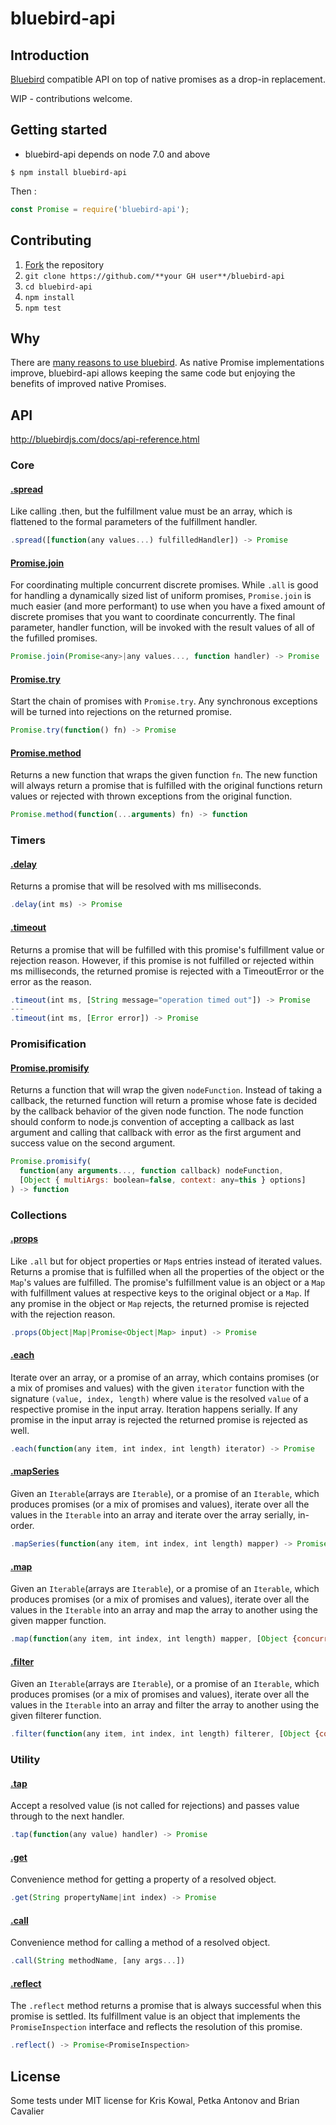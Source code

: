 # bluebird-api

## Introduction
[Bluebird](https://github.com/petkaantonov/bluebird) compatible API on top of native promises as a drop-in replacement.

WIP - contributions welcome.

## Getting started

* bluebird-api depends on node 7.0 and above

```
$ npm install bluebird-api
```
Then :
```js
const Promise = require('bluebird-api');
```
## Contributing
1. [Fork](https://github.com/benjamingr/bluebird-api#fork-destination-box) the repository
2. ``git clone https://github.com/**your GH user**/bluebird-api``
3. ``cd bluebird-api``
4. ``npm install``
5. ``npm test``

## Why
There are [many reasons to use bluebird](http://bluebirdjs.com/docs/why-bluebird.html).
As native Promise implementations improve, bluebird-api allows keeping the same code but enjoying the benefits of improved native Promises.

## API

http://bluebirdjs.com/docs/api-reference.html

### Core
#### [.spread](http://bluebirdjs.com/docs/api/spread.html)
Like calling .then, but the fulfillment value must be an array, which is flattened to the formal parameters of the fulfillment handler.
```js
.spread([function(any values...) fulfilledHandler]) -> Promise
```
#### [Promise.join](http://bluebirdjs.com/docs/api/promise.join.html)
For coordinating multiple concurrent discrete promises. While ``.all`` is good for handling a dynamically sized list of uniform promises, ``Promise.join`` is much easier (and more performant) to use when you have a fixed amount of discrete promises that you want to coordinate concurrently. The final parameter, handler function, will be invoked with the result values of all of the fufilled promises.
```js
Promise.join(Promise<any>|any values..., function handler) -> Promise
```
#### [Promise.try](http://bluebirdjs.com/docs/api/promise.try.html)
Start the chain of promises with ``Promise.try``. Any synchronous exceptions will be turned into rejections on the returned promise.
```js
Promise.try(function() fn) -> Promise
```
#### [Promise.method](http://bluebirdjs.com/docs/api/promise.method.html)
Returns a new function that wraps the given function ``fn``. The new function will always return a promise that is fulfilled with the original functions return values or rejected with thrown exceptions from the original function.
```js
Promise.method(function(...arguments) fn) -> function
```

### Timers
#### [.delay](http://bluebirdjs.com/docs/api/delay.html)
Returns a promise that will be resolved with ms milliseconds.
```js
.delay(int ms) -> Promise
```
#### [.timeout](http://bluebirdjs.com/docs/api/timeout.html)
Returns a promise that will be fulfilled with this promise's fulfillment value or rejection reason. However, if this promise is not fulfilled or rejected within ms milliseconds, the returned promise is rejected with a TimeoutError or the error as the reason.
```js
.timeout(int ms, [String message="operation timed out"]) -> Promise
---
.timeout(int ms, [Error error]) -> Promise
```

### Promisification
#### [Promise.promisify](http://bluebirdjs.com/docs/api/promise.promisify.html)
Returns a function that will wrap the given ``nodeFunction``. Instead of taking a callback, the returned function will return a promise whose fate is decided by the callback behavior of the given node function. The node function should conform to node.js convention of accepting a callback as last argument and calling that callback with error as the first argument and success value on the second argument.
```js
Promise.promisify(
  function(any arguments..., function callback) nodeFunction,
  [Object { multiArgs: boolean=false, context: any=this } options]
) -> function
```

### Collections
#### [.props](http://bluebirdjs.com/docs/api/props.html)
Like ``.all`` but for object properties or ``Map``s entries instead of iterated values. Returns a promise that is fulfilled when all the properties of the object or the ``Map``'s values are fulfilled. The promise's fulfillment value is an object or a ``Map`` with fulfillment values at respective keys to the original object or a ``Map``. If any promise in the object or ``Map`` rejects, the returned promise is rejected with the rejection reason.
```js
.props(Object|Map|Promise<Object|Map> input) -> Promise
```
#### [.each](http://bluebirdjs.com/docs/api/each.html)
Iterate over an array, or a promise of an array, which contains promises (or a mix of promises and values) with the given ``iterator`` function with the signature ``(value, index, length)`` where value is the resolved ``value`` of a respective promise in the input array. Iteration happens serially. If any promise in the input array is rejected the returned promise is rejected as well.
```js
.each(function(any item, int index, int length) iterator) -> Promise
```
#### [.mapSeries](http://bluebirdjs.com/docs/api/mapseries.html)
Given an ``Iterable``(arrays are ``Iterable``), or a promise of an ``Iterable``, which produces promises (or a mix of promises and values), iterate over all the values in the ``Iterable`` into an array and iterate over the array serially, in-order.
```js
.mapSeries(function(any item, int index, int length) mapper) -> Promise
```
#### [.map](http://bluebirdjs.com/docs/api/map.html)
Given an ``Iterable``(arrays are ``Iterable``), or a promise of an ``Iterable``, which produces promises (or a mix of promises and values), iterate over all the values in the ``Iterable`` into an array and map the array to another using the given mapper function.
```js
.map(function(any item, int index, int length) mapper, [Object {concurrency: int=Infinity} options]) -> Promise
```
#### [.filter](http://bluebirdjs.com/docs/api/filter.html)
Given an ``Iterable``(arrays are ``Iterable``), or a promise of an ``Iterable``, which produces promises (or a mix of promises and values), iterate over all the values in the ``Iterable`` into an array and filter the array to another using the given filterer function.
```js
.filter(function(any item, int index, int length) filterer, [Object {concurrency: int=Infinity} options]) -> Promise
```

### Utility
#### [.tap](http://bluebirdjs.com/docs/api/tap.html)
Accept a resolved value (is not called for rejections) and passes value through to the next handler.
```js
.tap(function(any value) handler) -> Promise
```
#### [.get](http://bluebirdjs.com/docs/api/get.html)
Convenience method for getting a property of a resolved object.
```js
.get(String propertyName|int index) -> Promise
```
#### [.call](http://bluebirdjs.com/docs/api/call.html)
Convenience method for calling a method of a resolved object.
```js
.call(String methodName, [any args...])
```
#### [.reflect](http://bluebirdjs.com/docs/api/reflect.html)
The ``.reflect`` method returns a promise that is always successful when this promise is settled. Its fulfillment value is an object that implements the ``PromiseInspection`` interface and reflects the resolution of this promise.
```js
.reflect() -> Promise<PromiseInspection>
```

## License
Some tests under MIT license for Kris Kowal, Petka Antonov and Brian Cavalier
